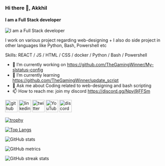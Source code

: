 ### Hi there 👋, **Akkhil**
#### I am a **Full Stack developer**
![I am a Full Stack developer]()

I work on various project regarding web-designing + I also do side project in other languages like Python, Bash, Powershell etc

Skills: REACT / JS / HTML / CSS / docker / Python / Bash / Powershell

- 🔭 I’m currently working on https://github.com/TheGamingWinner/My-slstatus-config 
- 🌱 I’m currently learning https://github.com/TheGamingWinner/update_script 
- 💬 Ask me about Coding related to web-designing and bash scripting 
- 📫 How to reach me: join my discord https://discord.gg/Npvj9jFFSm 


[<img src='https://cdn.jsdelivr.net/npm/simple-icons@3.0.1/icons/github.svg' alt='github' height='40'>](https://github.com/https://github.com/TheGamingWinner)  [<img src='https://cdn.jsdelivr.net/npm/simple-icons@3.0.1/icons/linkedin.svg' alt='linkedin' height='40'>](https://www.linkedin.com/in/https://www.linkedin.com/in/akkhil-sharma-23a5a9267?utm_source=share&utm_campaign=share_via&utm_content=profile&utm_medium=android_app/)  [<img src='https://cdn.jsdelivr.net/npm/simple-icons@3.0.1/icons/twitter.svg' alt='twitter' height='40'>](https://twitter.com/https://x.com/05_akkhil)  [<img src='https://cdn.jsdelivr.net/npm/simple-icons@3.0.1/icons/youtube.svg' alt='YouTube' height='40'>](https://www.youtube.com/channel/https://youtube.com/@AkkhilHub)  [<img src='https://cdn.jsdelivr.net/npm/simple-icons@3.0.1/icons/discord.svg' alt='discord' height='40'>](https://discord.gg/Npvj9jFFSm)  

[![trophy](https://github-profile-trophy.vercel.app/?username=https://github.com/TheGamingWinner)](https://github.com/ryo-ma/github-profile-trophy)

[![Top Langs](https://github-readme-stats.vercel.app/api/top-langs/?username=https://github.com/TheGamingWinner)](https://github.com/anuraghazra/github-readme-stats)

![GitHub stats](https://github-readme-stats.vercel.app/api?username=https://github.com/TheGamingWinner&show_icons=true)  

![GitHub metrics](https://metrics.lecoq.io/https://github.com/TheGamingWinner)  

![GitHub streak stats](https://streak-stats.demolab.com/?user=https://github.com/TheGamingWinner)  





<!--
**TheGamingWinner/TheGamingWinner** is a ✨ _special_ ✨ repository because its `README.md` (this file) appears on your GitHub profile.

Here are some ideas to get you started:

- 🔭 I’m currently working on ...
- 🌱 I’m currently learning ...
- 👯 I’m looking to collaborate on ...
- 🤔 I’m looking for help with ...
- 💬 Ask me about ...
- 📫 How to reach me: ...
- 😄 Pronouns: ...
- ⚡ Fun fact: ...
-->
